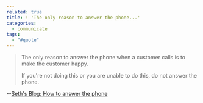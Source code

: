 ```yaml
---
related: true
title: ! 'The only reason to answer the phone...'
categories:
  - communicate
tags:
  - "#quote"
---
```

> The only reason to answer the phone when a customer calls is to make the
customer happy.
>   
> If you're not doing this or you are unable to do this, do not answer the
phone.

--[Seth's Blog: How to answer the phone][1]

[1]: http://sethgodin.typepad.com/seths_blog/2008/11/how-to-answer-t.html

